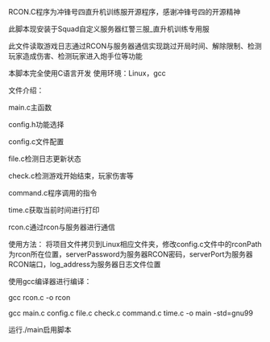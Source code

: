 RCON.C程序为冲锋号四直升机训练服开源程序，感谢冲锋号四的开源精神

此脚本现安装于Squad自定义服务器红警三服_直升机训练专用服

此文件读取游戏日志通过RCON与服务器通信实现跳过开局时间、解除限制、检测玩家造成伤害、检测玩家进入炮手位等功能

本脚本完全使用C语言开发
使用环境：Linux，gcc

文件介绍：

main.c主函数

config.h功能选择

config.c文件配置

file.c检测日志更新状态

check.c检测游戏开始结束，玩家伤害等

command.c程序调用的指令

time.c获取当前时间进行打印

rcon.c通过rcon与服务器进行通信

使用方法：
将项目文件拷贝到Linux相应文件夹，修改config.c文件中的rconPath为rcon所在位置，serverPassword为服务器RCON密码，serverPort为服务器RCON端口，log_address为服务器日志文件位置

使用gcc编译器进行编译：

gcc rcon.c -o rcon

gcc main.c config.c file.c check.c command.c time.c -o main -std=gnu99

运行./main启用脚本
